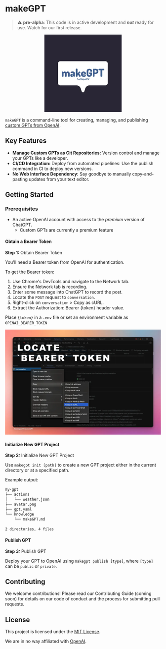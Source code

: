 # makeGPT

> ⚠️ **pre-alpha**: This code is in active development and **_not_** ready for use. Watch for our first release.

<div style="text-align: center;">
  <img src="./.github/img/makeGPT-logo.webp" width="250px" height="250px">
</div>

`makeGPT` is a command-line tool for creating, managing, and publishing [custom GPTs from OpenAI](https://openai.com/blog/introducing-gpts).

## Key Features

* **Manage Custom GPTs as Git Repositories:** Version control and manage your GPTs like a developer.
* **CI/CD Integration:** Deploy from automated pipelines: Use the publish command in CI to deploy new versions.
* **No Web Interface Dependency:** Say goodbye to manually copy-and-pasting updates from your text editor.

## Getting Started

### Prerequisites
* An active OpenAI account with access to the _premium_ version of ChatGPT.
  * Custom GPTs are currently a premium feature

#### Obtain a Bearer Token

**Step 1:** Obtain Bearer Token

You'll need a Bearer token from OpenAI for authentication.

To get the Bearer token:

1. Use Chrome's DevTools and navigate to the Network tab.
1. Ensure the Network tab is recording.
1. Enter some message into ChatGPT to record the post.
1. Locate the `POST` request to `conversation`.
1. Right-click on `conversation` > Copy as cURL.
1. Extract the Authorization: Bearer {token} header value.

Place `{token}` in a `.env` file or set an environment variable as `OPENAI_BEARER_TOKEN`

![Get Bearer Token](.github/img/locate-bearer.webp)

#### Initialize New GPT Project

**Step 2:** Initialize New GPT Project

Use `makegpt init [path]` to create a new GPT project either in the current directory or at a specified path.

Example output:

```
my-gpt
├── actions
│   └── weather.json
├── avatar.png
├── gpt.yaml
└── knowledge
    └── makeGPT.md

2 directories, 4 files

```
#### Publish GPT

**Step 3:** Publish GPT

Deploy your GPT to OpenAI using `makegpt publish [type]`, where `[type]` can be `public` or `private`.

## Contributing

We welcome contributions! Please read our Contributing Guide (coming soon) for details on our code of conduct and the process for submitting pull requests.

## License
This project is licensed under the [MIT License](./LICENSE).

We are in no way affiliated with [OpenAI](https://openai.com). 